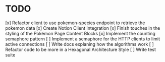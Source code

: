 # TODO

[x] Refactor client to use pokemon-species endpoint to retrieve the pokemon data
[x] Create Notion Client Integration
[x] Finish touches in the styling of the Pokémon Page Content Blocks
[x] Implement the counting semaphore pattern
[ ] Implement a semaphore for the HTTP clients to limit active connections
[ ] Write docs explaning how the algorithms work
[ ] Refactor code to be more in a Hexagonal Architecture Style
[ ] Write test suite
